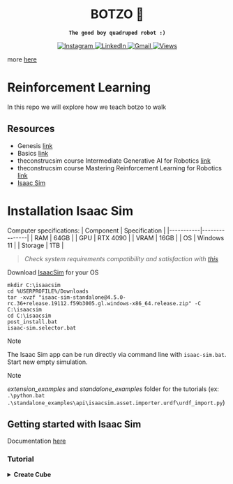 <div align="center">
<h1>BOTZO 🐾</h1>

**`The good boy quadruped robot :)`**

<p align="center">
    <a href="https://www.instagram.com/botzo.ie/" target="_blank" rel="noopener noreferrer">
        <img alt="Instagram" src="https://img.shields.io/badge/Instagram-%232C3454.svg?style=for-the-badge&logo=Instagram&logoColor=white" />
    </a>
    <a href="" target="_blank" rel="noopener noreferrer">
        <img alt="LinkedIn" src="https://img.shields.io/badge/Youtube-%232C3454.svg?style=for-the-badge&logo=Youtube&logoColor=white" />
    </a>
    <a href="mailto:botzoteam@gmail.com">
        <img alt="Gmail" src="https://img.shields.io/badge/Gmail-2c3454?style=for-the-badge&logo=gmail&logoColor=white" />
    </a>
    <a href="">
        <img alt="Views" src="https://komarev.com/ghpvc/?username=botzo&color=blue&style=for-the-badge&abbreviated=true" />
    </a>

</p>

</div>

more [here](https://github.com/IERoboticsAILab/botzo)

# Reinforcement Learning
In this repo we will explore how we teach botzo to walk

## Resources

- Genesis [link](https://genesis-world.readthedocs.io/en/latest/user_guide/index.html)
- Basics [link](https://youtu.be/f6LkEQsXGF8?si=eqC7IzNiBTZROUgm)
- theconstrucsim course Intermediate Generative AI for Robotics [link](https://app.theconstruct.ai/courses/intermediate-generative-ai-for-robotics-276/)
- theconstrucsim course Mastering Reinforcement Learning for Robotics [link](https://app.theconstruct.ai/courses/mastering-reinforcement-learning-for-robotics-286/)
- [Isaac Sim](https://docs.isaacsim.omniverse.nvidia.com/4.5.0/index.html)

# Installation Isaac Sim

Computer specifications:
| Component | Specification |
|-----------|---------------|
| RAM       | 64GB          |
| GPU       | RTX 4090      |
| VRAM      | 16GB          |
| OS        | Windows 11    |
| Storage   | 1TB           |

>_Check system requirements compatibility and satisfaction with [this](https://download.isaacsim.omniverse.nvidia.com/isaac-sim-comp-check%404.5.0-rc.6%2Brelease.675.f1cca148.gl.windows-x86_64.release.zip)_

Download [IsaacSim](https://download.isaacsim.omniverse.nvidia.com/isaac-sim-standalone%404.5.0-rc.36%2Brelease.19112.f59b3005.gl.windows-x86_64.release.zip) for your OS

```shell
mkdir C:\isaacsim
cd %USERPROFILE%/Downloads
tar -xvzf "isaac-sim-standalone@4.5.0-rc.36+release.19112.f59b3005.gl.windows-x86_64.release.zip" -C C:\isaacsim
cd C:\isaacsim
post_install.bat
isaac-sim.selector.bat
```
> [!NOTE] 
>The Isaac Sim app can be run directly via command line with `isaac-sim.bat`. Start new empty simulation.

> [!NOTE] 
>_extension_examples_ and _standalone_examples_ folder for the tutorials (ex: `.\python.bat .\standalone_examples\api\isaacsim.asset.importer.urdf\urdf_import.py`)

## Getting started with Isaac Sim

Documentation [here](https://docs.isaacsim.omniverse.nvidia.com/4.5.0/introduction/quickstart_index.html#isaac-sim-intro-quickstart-series)

### Tutorial

<details>
<summary><b>Create Cube</b></summary>

<details>
<summary>GUI</summary>

1. `isaac-sim.selector.bat`: Load scene
2. create a new scene: `File > New`
3. Add ground plane: `Create > Physics > Ground Plane`
4. Add lightr source: `Create > Lights > Distant Light`
5. Add visual cube: `Create > Shapes > Cube` (_has no physics attached (no collisions, no mass). If press play the cube doesn't move_)
6. Add physics and collision propreties:
    
    a. find the object (“/World/Cube”) on the stage tree and highlight it

    b. go to the Property panel on the bottom right

    c. click on the Add button and select Physics on the dropdown menu

    d. select Rigid Body with Colliders Preset to add both phyiscs and collision meshes to the object.

    e. press play button
</details>

<details>
<summary>Extension</summary>
    1. Start Isaac Sim with `isaac-sim.bat`
    2. Open the Extension Manager: `Window > Script Editor`
    3. Add ground plane:
        ```python
        from isaacsim.core.api.objects.ground_plane import GroundPlane
        GroundPlane(prim_path="/World/GroundPlane", z_position=0)
        ```
    4. Press the `Run` button to execute the code.
    5. Press `Tab` and add another script tab.
    6. Add light source:
        ```python
        from pxr import Sdf, UsdLux
        stage = omni.usd.get_context().get_stage()
        distantLight = UsdLux.DistantLight.Define(stage, Sdf.Path("/DistantLight"))
        distantLight.CreateIntensityAttr(300)
        ```
    7. Add visual cube (no physics):
        ```python
        import numpy as np
        from isaacsim.core.api.objects import VisualCuboid
        VisualCuboid(
        prim_path="/visual_cube",
        name="visual_cube",
        position=np.array([0, 0.5, 0.5]),
        size=0.3,
        color=np.array([255, 255, 0]),
        )
        VisualCuboid(
        prim_path="/test_cube",
        name="test_cube",
        position=np.array([0, -0.5, 0.5]),
        size=0.3,
        color=np.array([0, 255, 255]),
        )
        ```
    8. Add physics propreties cube:
        ```python
        import numpy as np
        from isaacsim.core.api.objects import DynamicCuboid

        DynamicCuboid(
        prim_path="/dynamic_cube",
        name="dynamic_cube",
        position=np.array([0, -1.0, 1.0]),
        scale=np.array([0.6, 0.5, 0.2]),
        size=1.0,
        color=np.array([255, 0, 0]),
        )
        ```
    9. Move, Rotate and Scale:
        ```python
        import numpy as np
        from isaacsim.core.prims import XFormPrim

        translate_offset = np.array([[1.5,1.2,1.0]])
        orientation_offset = np.array([[0.7,0.7,0,1]])     # note this is in radians
        scale = np.array([[1,1.5,0.2]])

        stage = omni.usd.get_context().get_stage()
        cube_in_coreapi = XFormPrim(prim_paths_expr="/test_cube")
        cube_in_coreapi.set_world_poses(translate_offset, orientation_offset)
        cube_in_coreapi.set_local_scales(scale)
        ```
</details>

<details>
<summary>Standalone Python</summary>

Script: `standalone_examples/tutorials/getting_started.py` (Code [here](https://github.com/IERoboticsAILab/botzo/blob/main/simulation/reinforcment_learning/src/getting_started.py))

Run: `python.bat standalone_examples\tutorials\getting_started.py` OR `.\python.bat ..\Users\$HOME$\botzo\botzo\simulation\reinforcment_learning\src\getting_started.py`


1. Add Ground plane
    ```python
    from isaacsim.core.api.objects.ground_plane import GroundPlane
    GroundPlane(prim_path="/World/GroundPlane", z_position=0)
    ```
1. Add Light Source
    ```python
    from pxr import Sdf, UsdLux
    stage = omni.usd.get_context().get_stage()
    distantLight = UsdLux.DistantLight.Define(stage, Sdf.Path("/DistantLight"))
    distantLight.CreateIntensityAttr(300)
    ```
1. Add Visual Cube
    ```python
    import numpy as np
    from isaacsim.core.api.objects import VisualCuboid
    VisualCuboid(
       prim_path="/visual_cube",
       name="visual_cube",
       position=np.array([0, 0.5, 0.5]),
       size=0.3,
       color=np.array([255, 255, 0]),
    )
    ```
1. Add physics propreties by turning it into "RigidPrim"
    ```python
    from isaacsim.core.prims import RigidPrim
    RigidPrim("/visual_cube")
    ```
1. Add Collision Propreties
    ```python
    from isaacsim.core.prims import GeometryPrim
    prim = GeometryPrim("/visual_cube")
    prim.apply_collision_apis()
    ```
1. Move, Rotate and Scale
    ```python
    import numpy as np
    from isaacsim.core.prims.xform_prim import XformPrim
    from isaacsim.core.prims.prim import Prim

    translate_offset = np.array([[1.5,-0.2,1.0]])
    rotate_offset = np.array([[90,-90,180]])
    scale = np.array([[1,1.5,0.2]])

    cube_in_coreapi = XformPrim(Prim(prim_paths_expr="/test_cube"))
    cube_in_coreapi.set_world_poses(translate_offset, rotate_offset)
    cube_in_coreapi.set_scales(scale)
    ```

</details>
</deatils>

